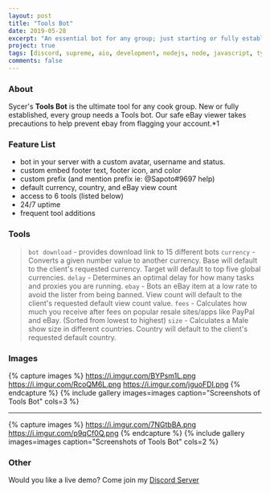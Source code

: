 ```yaml
---
layout: post
title: "Tools Bot"
date: 2019-05-28
excerpt: "An essential bot for any group; just starting or fully established."
project: true
tags: [discord, supreme, aio, development, nodejs, node, javascript, typescript, twitter monitor, twitter api]
comments: false
---
```


### About
Sycer's **Tools Bot** is the ultimate tool for any cook group. New or fully established, every group needs a Tools bot. 
Our safe eBay viewer takes precautions to help prevent ebay from flagging your account.*1

### Feature List
* bot in your server with a custom avatar, username and status.
* custom embed footer text, footer icon, and color
* custom prefix (and mention prefix ie: @Sapoto#9697 help)
* default currency, country, and eBay view count
* access to 6 tools (listed below)
*  24/7 uptime
* frequent tool additions

### Tools
> `bot download` - provides download link to 15 different bots
> `currency` - Converts a given number value to another currency. Base will default to the client\'s requested currency. Target will default to top five global currencies.
> `delay` - Determines an optimal delay for how many tasks and proxies you are running.
> `ebay` - Bots an eBay item at a low rate to avoid the lister from being banned. View count will default to the client\'s requested default view count value.
> `fees` - Calculates how much you receive after fees on popular resale sites/apps like PayPal and eBay. (Sorted from lowest to highest)
> `size` - Calculates a Male show size in different countries. Country will default to the client\'s requested default country.

### Images
{% capture images %}
	https://i.imgur.com/BYPsm1L.png
	https://i.imgur.com/RcoQM6L.png
	https://i.imgur.com/jguoFDI.png
{% endcapture %}
{% include gallery images=images caption="Screenshots of Tools Bot" cols=3 %}

---

{% capture images %}
	https://i.imgur.com/7NGtbBA.png
	https://i.imgur.com/p9qCf0Q.png
{% endcapture %}
{% include gallery images=images caption="Screenshots of Tools Bot" cols=2 %} 

### Other
Would you like a live demo? Come join my [Discord Server](https://discord.gg/Agg6yFV)


